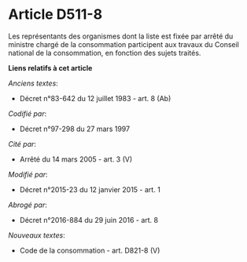 # Article D511-8

Les représentants des organismes dont la liste est fixée par arrêté du ministre chargé de la consommation participent aux
travaux du Conseil national de la consommation, en fonction des sujets traités.

**Liens relatifs à cet article**

_Anciens textes_:

  - Décret n°83-642 du 12 juillet 1983 - art. 8 (Ab)

_Codifié par_:

  - Décret n°97-298 du 27 mars 1997

_Cité par_:

  - Arrêté du 14 mars 2005 - art. 3 (V)

_Modifié par_:

  - Décret n°2015-23 du 12 janvier 2015 - art. 1

_Abrogé par_:

  - Décret n°2016-884 du 29 juin 2016 - art. 8

_Nouveaux textes_:

  - Code de la consommation - art. D821-8 (V)
